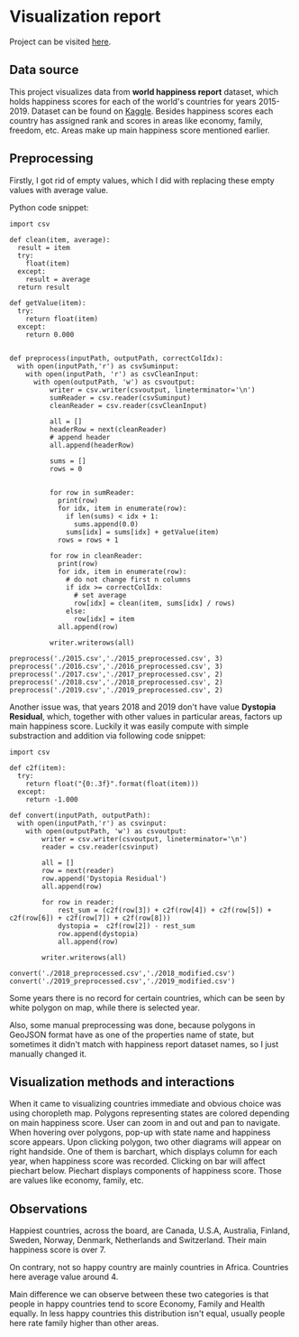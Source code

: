# Visualization report

Project can be visited [here](https://tender-heyrovsky-69e303.netlify.app/).

## Data source

This project visualizes data from **world happiness report** dataset, which holds happiness scores for each of the world's countries for years 2015-2019. Dataset can be found on [Kaggle](https://www.kaggle.com/unsdsn/world-happiness). Besides happiness scores each country has assigned rank and scores in areas like economy, family, freedom, etc. Areas make up main happiness score mentioned earlier.

## Preprocessing

Firstly, I got rid of empty values, which I did with replacing these empty values with average value.

Python code snippet:

```
import csv

def clean(item, average):
  result = item
  try:
    float(item)
  except:
    result = average
  return result

def getValue(item):
  try:
    return float(item)
  except:
    return 0.000


def preprocess(inputPath, outputPath, correctColIdx):
  with open(inputPath,'r') as csvSuminput:
    with open(inputPath, 'r') as csvCleanInput:
      with open(outputPath, 'w') as csvoutput:
          writer = csv.writer(csvoutput, lineterminator='\n')
          sumReader = csv.reader(csvSuminput)
          cleanReader = csv.reader(csvCleanInput)

          all = []
          headerRow = next(cleanReader)
          # append header
          all.append(headerRow)

          sums = []
          rows = 0


          for row in sumReader:
            print(row)
            for idx, item in enumerate(row):
              if len(sums) < idx + 1:
                sums.append(0.0)
              sums[idx] = sums[idx] + getValue(item)
            rows = rows + 1

          for row in cleanReader:
            print(row)
            for idx, item in enumerate(row):
              # do not change first n columns
              if idx >= correctColIdx:
                # set average
                row[idx] = clean(item, sums[idx] / rows)
              else:
                row[idx] = item
            all.append(row)

          writer.writerows(all)

preprocess('./2015.csv','./2015_preprocessed.csv', 3)
preprocess('./2016.csv','./2016_preprocessed.csv', 3)
preprocess('./2017.csv','./2017_preprocessed.csv', 2)
preprocess('./2018.csv','./2018_preprocessed.csv', 2)
preprocess('./2019.csv','./2019_preprocessed.csv', 2)
```

Another issue was, that years 2018 and 2019 don't have value **Dystopia Residual**, which, together with other values in particular areas, factors up main happiness score. Luckily it was easily compute with simple substraction and addition via following code snippet:

```
import csv

def c2f(item):
  try:
    return float("{0:.3f}".format(float(item)))
  except:
    return -1.000

def convert(inputPath, outputPath):
  with open(inputPath,'r') as csvinput:
    with open(outputPath, 'w') as csvoutput:
        writer = csv.writer(csvoutput, lineterminator='\n')
        reader = csv.reader(csvinput)

        all = []
        row = next(reader)
        row.append('Dystopia Residual')
        all.append(row)

        for row in reader:
            rest_sum = (c2f(row[3]) + c2f(row[4]) + c2f(row[5]) + c2f(row[6]) + c2f(row[7]) + c2f(row[8]))
            dystopia =  c2f(row[2]) - rest_sum
            row.append(dystopia)
            all.append(row)

        writer.writerows(all)

convert('./2018_preprocessed.csv','./2018_modified.csv')
convert('./2019_preprocessed.csv','./2019_modified.csv')
```

Some years there is no record for certain countries, which can be seen by white polygon on map, while there is selected year.

Also, some manual preprocessing was done, because polygons in GeoJSON format have as one of the properties name of state, but sometimes it didn't match with happiness report dataset names, so I just manually changed it.

## Visualization methods and interactions

When it came to visualizing countries immediate and obvious choice was using choropleth map. Polygons representing states are colored depending on main happiness score. User can zoom in and out and pan to navigate. When hovering over polygons, pop-up with state name and happiness score appears. Upon clicking polygon, two other diagrams will appear on right handside. One of them is barchart, which displays column for each year, when happiness score was recorded. Clicking on bar will affect piechart below. Piechart displays components of happiness score. Those are values like economy, family, etc.

## Observations

Happiest countries, across the board, are Canada, U.S.A, Australia, Finland, Sweden, Norway, Denmark, Netherlands and Switzerland. Their main happiness score is over 7.

On contrary, not so happy country are mainly countries in Africa. Countries here average value around 4.

Main difference we can observe between these two categories is that people in happy countries tend to score Economy, Family and Health equally. In less happy countries this distribution isn't equal, usually people here rate family higher than other areas.
